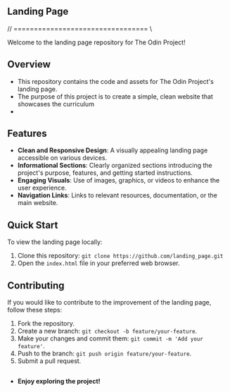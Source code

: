 ## Landing Page 

// ================================= \\

Welcome to the landing page repository for The Odin Project!

## Overview

- This repository contains the code and assets for The Odin Project's landing page.
- The purpose of this project is to create a simple, clean website that showcases the curriculum
- 
## Features

- **Clean and Responsive Design**: A visually appealing landing page accessible on various devices.
- **Informational Sections**: Clearly organized sections introducing the project's purpose, features, and getting started instructions.
- **Engaging Visuals**: Use of images, graphics, or videos to enhance the user experience.
- **Navigation Links**: Links to relevant resources, documentation, or the main website.

## Quick Start

To view the landing page locally:

1. Clone this repository: `git clone https://github.com/landing_page.git`
2. Open the `index.html` file in your preferred web browser.

## Contributing

If you would like to contribute to the improvement of the landing page, follow these steps:

1. Fork the repository.
2. Create a new branch: `git checkout -b feature/your-feature`.
3. Make your changes and commit them: `git commit -m 'Add your feature'`.
4. Push to the branch: `git push origin feature/your-feature`.
5. Submit a pull request.


##

- **Enjoy exploring the project!**

